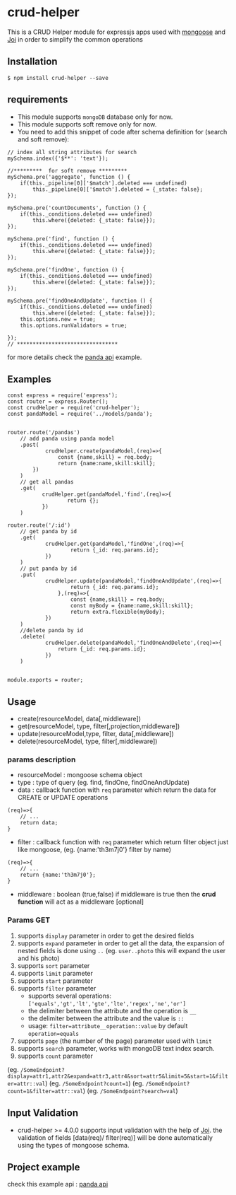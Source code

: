 # crud-helper
This is a CRUD Helper module for expressjs apps used with [mongoose](https://www.npmjs.com/package/mongoose) and [Joi](https://www.npmjs.com/package/joi)
in order to simplify the common operations


## Installation 

`$ npm install crud-helper --save`

## requirements
- This module supports `mongoDB` database only for now.
- This module supports soft remove only for now.
- You need to add this snippet of code after schema definition for (search and soft remove): 
```
// index all string attributes for search
mySchema.index({'$**': 'text'});

//*********  for soft remove ********* 
mySchema.pre('aggregate', function () {
    if(this._pipeline[0]['$match'].deleted === undefined)
        this._pipeline[0]['$match'].deleted = {_state: false};
});

mySchema.pre('countDocuments', function () {
    if(this._conditions.deleted === undefined)
        this.where({deleted: {_state: false}});
});

mySchema.pre('find', function () {
    if(this._conditions.deleted === undefined)
        this.where({deleted: {_state: false}});
});

mySchema.pre('findOne', function () {
    if(this._conditions.deleted === undefined)
        this.where({deleted: {_state: false}});
});

mySchema.pre('findOneAndUpdate', function () {
    if(this._conditions.deleted === undefined)
        this.where({deleted: {_state: false}});
    this.options.new = true;
    this.options.runValidators = true;

});
// ********************************
```
for more details check the [panda api](https://github.com/th3m7J0/express-panda-api) example.

## Examples
```
const express = require('express');
const router = express.Router();
const crudHelper = require('crud-helper');
const pandaModel = require('../models/panda');


router.route('/pandas')
    // add panda using panda model
    .post(
            crudHelper.create(pandaModel,(req)=>{
                const {name,skill} = req.body;
                return {name:name,skill:skill};
        })
    )
    // get all pandas
    .get(
           crudHelper.get(pandaModel,'find',(req)=>{
                   return {};
           })
    )

router.route('/:id')
    // get panda by id
    .get(
            crudHelper.get(pandaModel,'findOne',(req)=>{
                    return {_id: req.params.id};
            })
    )
    // put panda by id
    .put(
            crudHelper.update(pandaModel,'findOneAndUpdate',(req)=>{
                    return {_id: req.params.id};
                },(req)=>{
                    const {name,skill} = req.body;
                    const myBody = {name:name,skill:skill};
                    return extra.flexible(myBody);
            })
    )
    //delete panda by id
    .delete(
            crudHelper.delete(pandaModel,'findOneAndDelete',(req)=>{
                return {_id: req.params.id};
            })
    )


module.exports = router;
```


## Usage

- create(resourceModel, data[,middleware])
- get(resourceModel, type, filter[,projection,middleware])
- update(resourceModel,type, filter, data[,middleware])
- delete(resourceModel, type, filter[,middleware])


### params description

- resourceModel : mongoose schema object
- type : type of query (eg. find, findOne, findOneAndUpdate)
- data : callback function with `req` parameter which return the data for CREATE or UPDATE operations 
```
(req)=>{
    // ...
    return data;
} 
```
- filter : callback function with `req` parameter which return filter object just like mongoose, (eg. {name:'th3m7j0'} filter by name)  
```
(req)=>{
    // ...
    return {name:'th3m7j0'};
} 
```
- middleware : boolean (true,false) if middleware is true then the **crud function** will act as a middleware [optional]

### Params GET
1. supports `display` parameter in order to get the desired fields
2. supports `expand` parameter in order to get all the data, the expansion of nested fields is done using `..` (eg. `user..photo` this will expand the user and his photo)
3. supports `sort` parameter
4. supports `limit` parameter
5. supports `start` parameter
6. supports `filter` parameter
    - supports several operations: `['equals','gt','lt','gte','lte','regex','ne','or']`
    - the delimiter between the attribute and the operation is `__`
    - the delimiter between the attribute and the value is `::`
    - usage:  `filter=attribute__operation::value` by default `operation=equals`
7. supports `page` (the number of the page) parameter used with `limit`
8. supports `search` parameter, works with mongoDB text index search.
9. supports `count` parameter

(eg. `/SomeEndpoint?display=attr1,attr2&expand=attr3,attr4&sort=attr5&limit=5&start=1&filter=attr::val`)
(eg. `/SomeEndpoint?count=1`)
(eg. `/SomeEndpoint?count=1&filter=attr::val`)
(eg. `/SomeEndpoint?search=val`)

## Input Validation

- crud-helper >= 4.0.0 supports input validation with the help of [Joi](https://www.npmjs.com/package/joi).
the validation of fields [data(req)/ filter(req)] will be done automatically using the types of mongoose schema.

## Project example 

check this example api : [panda api](https://github.com/th3m7J0/express-panda-api)
